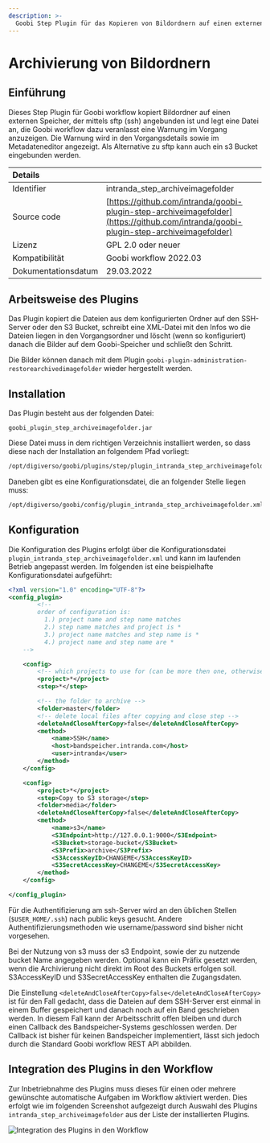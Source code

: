 ```yaml
---
description: >-
  Goobi Step Plugin für das Kopieren von Bildordnern auf einen externen Speicher
---
```


# Archivierung von Bildordnern


## Einführung
Dieses Step Plugin für Goobi workflow kopiert Bildordner auf einen externen Speicher, der mittels sftp (ssh) angebunden ist und legt eine Datei an, die Goobi workflow dazu veranlasst eine Warnung im Vorgang anzuzeigen. Die Warnung wird in den Vorgangsdetails sowie im Metadateneditor angezeigt. Als Alternative zu sftp kann auch ein s3 Bucket eingebunden werden.


| Details |  |
| :--- | :--- |
| Identifier | intranda_step_archiveimagefolder |
| Source code | [https://github.com/intranda/goobi-plugin-step-archiveimagefolder](https://github.com/intranda/goobi-plugin-step-archiveimagefolder) |
| Lizenz | GPL 2.0 oder neuer |
| Kompatibilität | Goobi workflow 2022.03 |
| Dokumentationsdatum | 29.03.2022 |


## Arbeitsweise des Plugins
Das Plugin kopiert die Dateien aus dem konfigurierten Ordner auf den SSH-Server oder den S3 Bucket, schreibt eine XML-Datei mit den Infos wo die Dateien liegen in den Vorgangsordner und löscht (wenn so konfiguriert) danach die Bilder auf dem Goobi-Speicher und schließt den Schritt.

Die Bilder können danach mit dem Plugin `goobi-plugin-administration-restorearchivedimagefolder` wieder hergestellt werden.


## Installation
Das Plugin besteht aus der folgenden Datei:

```text
goobi_plugin_step_archiveimagefolder.jar
```

Diese Datei muss in dem richtigen Verzeichnis installiert werden, so dass diese nach der Installation an folgendem Pfad vorliegt:

```bash
/opt/digiverso/goobi/plugins/step/plugin_intranda_step_archiveimagefolder.jar
```

Daneben gibt es eine Konfigurationsdatei, die an folgender Stelle liegen muss:

```bash
/opt/digiverso/goobi/config/plugin_intranda_step_archiveimagefolder.xml
```


## Konfiguration
Die Konfiguration des Plugins erfolgt über die Konfigurationsdatei `plugin_intranda_step_archiveimagefolder.xml` und kann im laufenden Betrieb angepasst werden. Im folgenden ist eine beispielhafte Konfigurationsdatei aufgeführt:

```xml
<?xml version="1.0" encoding="UTF-8"?>
<config_plugin>
        <!--
        order of configuration is:
          1.) project name and step name matches
          2.) step name matches and project is *
          3.) project name matches and step name is *
          4.) project name and step name are *
	-->

    <config>
        <!-- which projects to use for (can be more then one, otherwise use *) -->
        <project>*</project>
        <step>*</step>

        <!-- the folder to archive -->
        <folder>master</folder>
        <!-- delete local files after copying and close step -->
        <deleteAndCloseAfterCopy>false</deleteAndCloseAfterCopy>
        <method>
            <name>SSH</name>
            <host>bandspeicher.intranda.com</host>
            <user>intranda</user>
        </method>
    </config>

    <config>
        <project>*</project>
        <step>Copy to S3 storage</step>
        <folder>media</folder>
        <deleteAndCloseAfterCopy>false</deleteAndCloseAfterCopy>
        <method>
            <name>s3</name>
            <S3Endpoint>http://127.0.0.1:9000</S3Endpoint>
            <S3Bucket>storage-bucket</S3Bucket>
            <S3Prefix>archive</S3Prefix>
            <S3AccessKeyID>CHANGEME</S3AccessKeyID>
            <S3SecretAccessKey>CHANGEME</S3SecretAccessKey>
        </method>
    </config>

</config_plugin>
```

Für die Authentifizierung am ssh-Server wird an den üblichen Stellen (`$USER_HOME/.ssh`) nach public keys gesucht. Andere Authentifizierungsmethoden wie username/password sind bisher nicht vorgesehen. 

Bei der Nutzung von s3 muss der s3 Endpoint, sowie der zu nutzende bucket Name angegeben werden. Optional kann ein Präfix gesetzt werden, wenn die Archivierung nicht direkt im Root des Buckets erfolgen soll. S3AccessKeyID und S3SecretAccessKey enthalten die Zugangsdaten.

Die Einstellung `<deleteAndCloseAfterCopy>false</deleteAndCloseAfterCopy>` ist für den Fall gedacht, dass die Dateien auf dem SSH-Server erst einmal in einem Buffer gespeichert und danach noch auf ein Band geschrieben werden. In diesem Fall kann der Arbeitsschritt offen bleiben und durch einen Callback des Bandspeicher-Systems geschlossen werden. Der Callback ist bisher für keinen Bandspeicher implementiert, lässt sich jedoch durch die Standard Goobi workflow REST API abbilden.


## Integration des Plugins in den Workflow
Zur Inbetriebnahme des Plugins muss dieses für einen oder mehrere gewünschte automatische Aufgaben im Workflow aktiviert werden. Dies erfolgt wie im folgenden Screenshot aufgezeigt durch Auswahl des Plugins `intranda_step_archiveimagefolder` aus der Liste der installierten Plugins.

![Integration des Plugins in den Workflow](../.gitbook/assets/intranda_step_archiveimagefolder_de.png)
